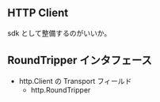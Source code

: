 ## HTTP Client

sdk として整備するのがいいか。

## RoundTripper インタフェース

- http.Client の Transport フィールド
  - http.RoundTripper

